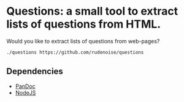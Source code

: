 # Questions: a small tool to extract lists of questions from HTML.

Would you like to extract lists of questions from web-pages?

```sh
./questions https://github.com/rudenoise/questions
```

## Dependencies

  * [PanDoc](http://pandoc.org/)
  * [NodeJS](https://nodejs.org)
